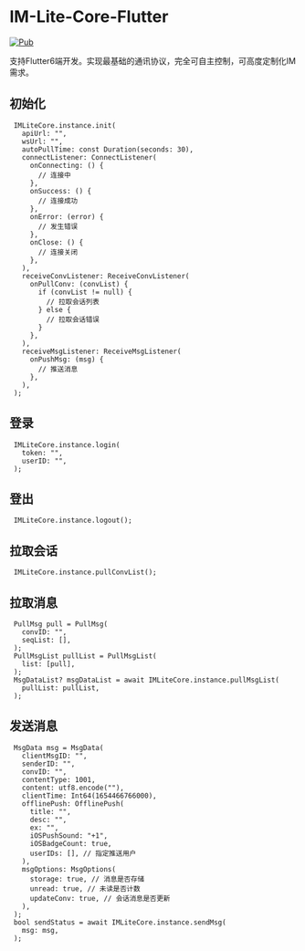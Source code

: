# IM-Lite-Core-Flutter

[![Pub](https://img.shields.io/pub/v/im_lite_core_flutter.svg?style=flat-square)](https://pub.dev/packages/im_lite_core_flutter)

支持Flutter6端开发。实现最基础的通讯协议，完全可自主控制，可高度定制化IM需求。

## 初始化

     IMLiteCore.instance.init(
       apiUrl: "",
       wsUrl: "",
       autoPullTime: const Duration(seconds: 30),
       connectListener: ConnectListener(
         onConnecting: () {
           // 连接中
         },
         onSuccess: () {
           // 连接成功
         },
         onError: (error) {
           // 发生错误
         },
         onClose: () {
           // 连接关闭
         },
       ),
       receiveConvListener: ReceiveConvListener(
         onPullConv: (convList) {
           if (convList != null) {
             // 拉取会话列表
           } else {
             // 拉取会话错误
           }
         },
       ),
       receiveMsgListener: ReceiveMsgListener(
         onPushMsg: (msg) {
           // 推送消息
         },
       ),
     );

## 登录

     IMLiteCore.instance.login(
       token: "",
       userID: "",
     );

## 登出

     IMLiteCore.instance.logout();

## 拉取会话

     IMLiteCore.instance.pullConvList();

## 拉取消息

     PullMsg pull = PullMsg(
       convID: "",
       seqList: [],
     );
     PullMsgList pullList = PullMsgList(
       list: [pull],
     );
     MsgDataList? msgDataList = await IMLiteCore.instance.pullMsgList(
       pullList: pullList,
     );

## 发送消息

     MsgData msg = MsgData(
       clientMsgID: "",
       senderID: "",
       convID: "",
       contentType: 1001,
       content: utf8.encode(""),
       clientTime: Int64(1654466766000),
       offlinePush: OfflinePush(
         title: "",
         desc: "",
         ex: "",
         iOSPushSound: "+1",
         iOSBadgeCount: true,
         userIDs: [], // 指定推送用户
       ),
       msgOptions: MsgOptions(
         storage: true, // 消息是否存储
         unread: true, // 未读是否计数
         updateConv: true, // 会话消息是否更新
       ),
     );
     bool sendStatus = await IMLiteCore.instance.sendMsg(
       msg: msg,
     );

